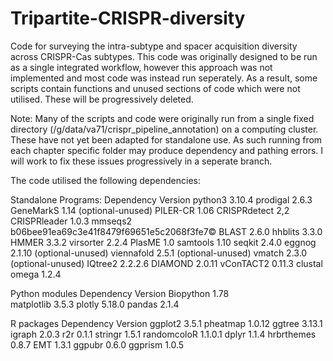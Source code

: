 # Tripartite-CRISPR-diversity
Code for surveying the intra-subtype and spacer acquisition diversity across CRISPR-Cas subtypes. This code was originally designed to be run as a single integrated workflow, however this approach was not implemented and most code was instead run seperately. As a result, some scripts contain functions and unused sections of code which were not utilised. These will be progressively deleted.

Note: Many of the scripts and code were originally run from a single fixed directory (/g/data/va71/crispr_pipeline_annotation) on a computing cluster. These have not yet been adapted for standalone use. As such running from each chapter specific folder may produce dependency and pathing errors. I will work to fix these issues progressively in a seperate branch.

The code utilised the following dependencies:

Standalone Programs:
Dependency	Version
python3		3.10.4
prodigal	 2.6.3
GeneMarkS	 1.14	(optional-unused)
PILER-CR	 1.06
CRISPRdetect	 2,2
CRISPRleader	 1.0.3
mmseqs2	 b06bee91ea69c3e41f8479f69651e5c2068f3fe7©
BLAST  2.6.0
hhblits	 3.3.0
HMMER	 3.3.2
virsorter	 2.2.4
PlasME	 1.0
samtools	 1.10
seqkit	 2.4.0
eggnog	 2.1.10	(optional-unused)
viennafold	 2.5.1	(optional-unused)
vmatch	 2.3.0 (optional-unused)
IQtree2	 2.2.2.6
DIAMOND  2.0.11
vConTACT2	 0.11.3
clustal omega	 1.2.4

Python modules
Dependency	Version
Biopython	 1.78	
matplotlib  3.5.3
plotly	 5.18.0
pandas	 2.1.4

R packages
Dependency	Version
ggplot2	  3.5.1
pheatmap	 1.0.12
ggtree	 3.13.1
igraph	 2.0.3
r2r	 0.1.1
stringr	 1.5.1
randomcoloR	 1.1.0.1
dplyr	 1.1.4
hrbrthemes	 0.8.7
EMT	 1.3.1
ggpubr  0.6.0
ggprism  1.0.5
